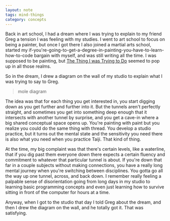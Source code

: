 ```yaml
---
layout: note
tags: mind-things
category: concepts
---
```


Back in art school, I had a dream where I was trying to explain to my friend Greg a tension I was feeling with my studies. I went to art school to focus on being a painter, but once I got there I also joined a martial arts school, started my if-you're-going-to-get-a-degree-in-painting-you-have-to-learn-how-to-code bargain with myself, and was still writing all the time. I was supposed to be painting, but [The Thing I was Trying to Do](https://www.letstalkaboutpaintings.com/the-thing-i-am-trying-to-do) seemed to pop up in all those realms.

So in the dream, I drew a diagram on the wall of my studio to explain what I was trying to say to Greg.

> mole diagram

The idea was that for each thing you get interested in, you start digging down as you get further and further into it. But the tunnels aren't perfectly straight, and sometimes you get into something deep enough that it intersects with another tunnel by surprise, and you get a cave-in where a big shared conceptual space opens up. You're painting with paint but you realize you could do the same thing with thread. You develop a studio practice, but it turns out the mental state and the sensitivity you need there is also what you need when you practice Taiji. That kind of thing.

At the time, my big complaint was that there's certain levels, like a waterline, that if you dig past them everyone down there expects a certain fluency and commitment to whatever that particular tunnel is about. If you're down that far in a couple subjects without making connections, you have a really long mental journey when you're switching between disciplines. You gotta go all the way up one tunnel, across, and back down. I remember really feeling a palpable sense of disorientation going from long days in my studio to learning basic programming concepts and even just learning how to survive sitting in front of the computer for hours at a time.

Anyway, when I got to the studio that day I told Greg about the dream, and then I drew the diagram on the wall, and he totally got it. That was satisfying.

